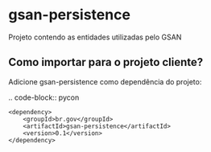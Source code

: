gsan-persistence
==========

Projeto contendo as entidades utilizadas pelo GSAN

Como importar para o projeto cliente?
------------
Adicione gsan-persistence como dependência do projeto:

.. code-block:: pycon

	<dependency>
    	<groupId>br.gov</groupId>
    	<artifactId>gsan-persistence</artifactId>
    	<version>0.1</version>    	
	</dependency>

